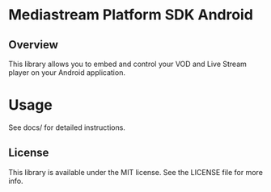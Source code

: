 # Mediastream Platform SDK Android

## Overview

This library allows you to embed and control your VOD and Live Stream player on your Android application.

# Usage

See docs/ for detailed instructions.

## License

This library is available under the MIT license. See the LICENSE file for more info.
